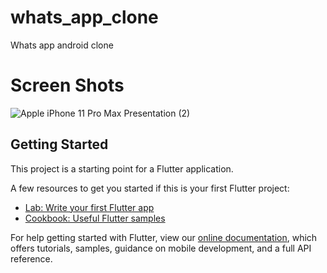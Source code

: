 # whats_app_clone

Whats app android clone

# Screen Shots
![Apple iPhone 11 Pro Max Presentation (2)](https://user-images.githubusercontent.com/64004539/137203884-2d1ddd9a-405a-4438-9ed8-d24b1b9c7f37.png)


## Getting Started

This project is a starting point for a Flutter application.

A few resources to get you started if this is your first Flutter project:

- [Lab: Write your first Flutter app](https://flutter.dev/docs/get-started/codelab)
- [Cookbook: Useful Flutter samples](https://flutter.dev/docs/cookbook)

For help getting started with Flutter, view our
[online documentation](https://flutter.dev/docs), which offers tutorials,
samples, guidance on mobile development, and a full API reference.
